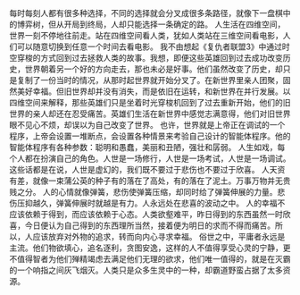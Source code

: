 每时每刻人都有很多种选择，不同的选择就会分叉成很多条路径，就像下一盘棋中的博弈树，但从开局到终局，人却只能选择一条确定的路。
人生活在四维空间，世界一刻不停地往前走。站在四维空间看人类，犹如人类站在三维空间看电影，人们可以随意切换到任意一个时间去看电影。
我不由想起《复仇者联盟3》中通过时空穿梭的方式回到过去拯救人类的故事。我想，即便这些英雄回到过去成功改变历史，世界朝着另一个好的方向走去，那也未必是好事。他们虽然改变了历史，却只是复制了一份当时的情况，从那时起世界就开始分叉了。在新世界里亲人团聚，固然美好幸福。但旧世界却并没有消失，而是依旧在运转，和新世界在并行发展。以四维空间来解释，那些英雄们只是坐着时光穿梭机回到了过去重新开始，他们的旧世界的亲人却还在忍受痛苦。英雄们生活在新世界中感觉志满意得，他们对旧世界眼不见心不烦，却误以为自己改变了世界。
也许，世界就是上帝正在调试的一个程序，上帝会设置一堆断点，会设置各种情景来考验自己设计的智能体程序。他的智能体程序有各种参数：聪明和愚蠢，美丽和丑陋，强壮和孱弱。
人生如戏，每个人都在扮演自己的角色。人世是一场修行，人世是一场考试，人世是一场调试。这些话都是在说，人世是虚幻的，我们既不要过于悲伤也不要过于欣喜。
人天资有差，就像一束蒲公英的种子有的落在了高处，有的落在了泥土。万事万物并无贵贱之分。
人的心情就像弹簧，悲伤使弹簧压缩，却同时给了弹簧伸展的力量。悲伤压抑越久，弹簧伸展时就越是有力。人永远处在悲喜的波动之中。
人的幸福不应该依赖于得到，而应该依赖于心态。人类欲壑难平，昨日得到的东西虽然一时欣喜，今日便认为自己得到的东西理所当然，接着便为明日的求而不得而痛苦。所以，人应该放弃对外物的追求，转而向内心寻求幸福。
俗世之中，平庸者永远是主流。他们物欲填心，追名逐利，贪图安逸，这样的人不值得享受心灵的宁静，更不值得智者为他们殚精竭虑去满足他们无理的欲求，他们唯一值得的，就是在灭霸的一个响指之间灰飞烟灭。人类只是众多生灵中的一种，却霸道野蛮占据了太多资源。